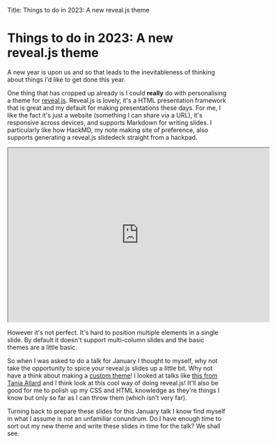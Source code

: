 Title: Things to do in 2023: A new reveal.js theme

# Things to do in 2023: A new reveal.js theme

A new year is upon us and so that leads to the inevitableness of thinking about things i'd like to get done this year.

One thing that has cropped up already is I could **really** do with personalising a theme for [reveal.js](https://revealjs.com/). 
Reveal.js is lovely, it's a HTML presentation framework that is great and my default for making presentations these days.
For me, I like the fact it's just a website (something I can share via a URL), it's responsive across devices, and supports Markdown for writing slides. 
I particularly like how HackMD, my note making site of preference, also supports generating a reveal.js slidedeck straight from a hackpad.

<iframe src="https://hackmd.io/@sparrow0hawk/it-xmas-talk" title="IT Christmas Techtalk 2023 via revealjs and hackmd" height="400" width="600"></iframe>

However it's not perfect.
It's hard to position multiple elements in a single slide. 
By default it doesn't support multi-column slides and the basic themes are a little basic.

So when I was asked to do a talk for January I thought to myself, why not take the opportunity to spice your reveal.js slides up a little bit.
Why not have a think about making a [custom theme](https://github.com/hakimel/reveal.js/blob/master/css/theme/README.md)! 
I looked at talks like [this from Tania Allard](https://trallard.github.io/Talks/2019-05-csvconf) and I think look at this cool way of doing reveal.js!
It'll also be good for me to polish up my CSS and HTML knowledge as they're things I know but only so far as I can throw them (which isn't very far).

Turning back to prepare these slides for this January talk I know find myself in what I assume is not an unfamiliar conundrum. 
Do I have enough time to sort out my new theme and write these slides in time for the talk?
We shall see.
